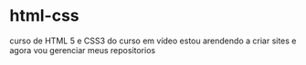 # html-css
 curso de HTML 5 e CSS3 do curso em vídeo estou arendendo a criar sites e agora vou gerenciar meus repositorios
